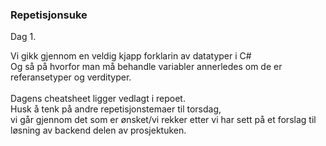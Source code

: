 ### Repetisjonsuke

Dag 1. <br>

Vi gikk gjennom en veldig kjapp forklarin av datatyper i C# <br>
Og så på hvorfor man må behandle variabler annerledes om de er referansetyper og verdityper. <br>
<br>
Dagens cheatsheet ligger vedlagt i repoet.<br>
Husk å tenk på andre repetisjonstemaer til torsdag,<br>
vi går gjennom det som er ønsket/vi rekker etter vi har sett på et forslag til løsning av backend delen av prosjektuken. <br>

